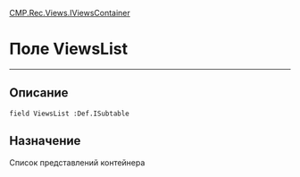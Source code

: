 ﻿---
Link: CMP.Rec.Views.IViewsContainer.@ViewsList
---

<!---  Навигация
[Имя проекта](#) :
-->
[CMP.Rec.Views.IViewsContainer](Default)

# Поле ViewsList
---

## Описание

    field ViewsList :Def.ISubtable

<!--
## Аргументы{#Args}

### Аргумент1

Описание аргумента 1
-->

## Назначение

Список представлений контейнера

<!--
## Пример

    ViewsList...
-->

